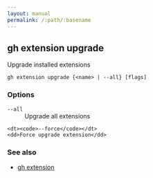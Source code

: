 ```yaml
---
layout: manual
permalink: /:path/:basename
---
```


## gh extension upgrade

Upgrade installed extensions

```
gh extension upgrade {<name> | --all} [flags]
```

### Options


<dl class="flags">
	<dt><code>--all</code></dt>
	<dd>Upgrade all extensions</dd>

	<dt><code>--force</code></dt>
	<dd>Force upgrade extension</dd>
</dl>


### See also

* [gh extension](./gh_extension)
